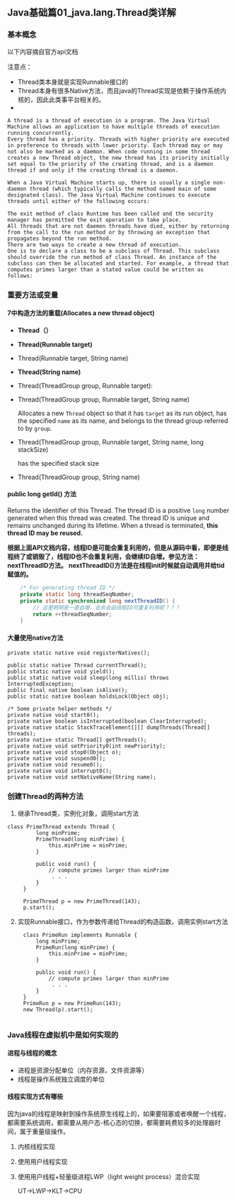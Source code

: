 ## Java基础篇01_java.lang.Thread类详解

### 基本概念

以下内容摘自官方api文档

注意点：

- Thread类本身就是实现Runnable接口的
- Thread本身有很多Native方法，而且java的Thread实现是依赖于操作系统内核的，因此此类事平台相关的。
- 

```
A thread is a thread of execution in a program. The Java Virtual Machine allows an application to have multiple threads of execution running concurrently.
Every thread has a priority. Threads with higher priority are executed in preference to threads with lower priority. Each thread may or may not also be marked as a daemon. When code running in some thread creates a new Thread object, the new thread has its priority initially set equal to the priority of the creating thread, and is a daemon thread if and only if the creating thread is a daemon.

When a Java Virtual Machine starts up, there is usually a single non-daemon thread (which typically calls the method named main of some designated class). The Java Virtual Machine continues to execute threads until either of the following occurs:

The exit method of class Runtime has been called and the security manager has permitted the exit operation to take place.
All threads that are not daemon threads have died, either by returning from the call to the run method or by throwing an exception that propagates beyond the run method.
There are two ways to create a new thread of execution. 
One is to declare a class to be a subclass of Thread. This subclass should override the run method of class Thread. An instance of the subclass can then be allocated and started. For example, a thread that computes primes larger than a stated value could be written as follows:
```

### 重要方法或变量

#### 7中构造方法的重载(Allocates a new thread object)

- **Thread（）**
- **Thread(Runnable target)**
- Thread(Runnable target, String name)
- **Thread(String name)**

- Thread(ThreadGroup group, Runnable target):

- Thread(ThreadGroup group, Runnable target, String name)

  Allocates a new `Thread` object so that it has `target` as its run object, has the specified `name` as its name, and belongs to the thread group referred to by `group`.

- Thread(ThreadGroup group, Runnable target, String name, long stackSize)

  has the specified stack size

- Thread(ThreadGroup group, String name)

#### public long getId() 方法

Returns the identifier of this Thread. The thread ID is a positive `long` number generated when this thread was created. The thread ID is unique and remains unchanged during its lifetime. When a thread is terminated, **this thread ID may be reused.**

**根据上面API文档内容，线程ID是可能会重复利用的，但是从源码中看，即便是线程终了或销毁了，线程ID也不会重复利用，会继续ID自增。参见方法：nextThreadID方法。**
**nextThreadID()方法是在线程init时候就自动调用并给tid赋值的。**

```java
    /* For generating thread ID */
    private static long threadSeqNumber;
    private static synchronized long nextThreadID() {
        // 这里明明是一直自增，会杀会说线程ID可重复利用呢？？？
        return ++threadSeqNumber;
    }
```

#### 大量使用native方法

```
private static native void registerNatives();

public static native Thread currentThread();
public static native void yield();
public static native void sleep(long millis) throws InterruptedException;
public final native boolean isAlive();
public static native boolean holdsLock(Object obj);

/* Some private helper methods */
private native void start0();
private native boolean isInterrupted(boolean ClearInterrupted);
private native static StackTraceElement[][] dumpThreads(Thread[] threads);
private native static Thread[] getThreads();
private native void setPriority0(int newPriority);
private native void stop0(Object o);
private native void suspend0();
private native void resume0();
private native void interrupt0();
private native void setNativeName(String name);
```



### 创建Thread的两种方法

1. 继承Thread类，实例化对象，调用start方法

```
class PrimeThread extends Thread {
         long minPrime;
         PrimeThread(long minPrime) {
             this.minPrime = minPrime;
         }

         public void run() {
             // compute primes larger than minPrime
              . . .
         }
     }
     
     PrimeThread p = new PrimeThread(143);
     p.start();     
```

2. 实现Runnable接口，作为参数传递给Thread的构造函数，调用实例start方法

```
     class PrimeRun implements Runnable {
         long minPrime;
         PrimeRun(long minPrime) {
             this.minPrime = minPrime;
         }

         public void run() {
             // compute primes larger than minPrime
              . . .
         }
     }
     PrimeRun p = new PrimeRun(143);
     new Thread(p).start();
    
```

### Java线程在虚拟机中是如何实现的

#### 进程与线程的概念

- 进程是资源分配单位（内存资源，文件资源等）
- 线程是操作系统独立调度的单位

#### 线程实现方式有哪些

因为java的线程是映射到操作系统原生线程上的，如果要阻塞或者唤醒一个线程，都需要系统调用，都需要从用户态-核心态的切换，都需要耗费较多的处理器时间，属于重量级操作。

1. 内核线程实现

2. 使用用户线程实现

3. 使用用户线程+轻量级进程LWP（light weight process）混合实现

   UT->LWP->KLT->CPU







